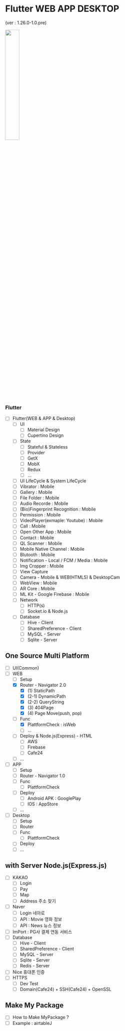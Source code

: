 # Flutter WEB APP DESKTOP
(ver : 1.26.0-1.0.pre)  

<img src="https://encrypted-tbn0.gstatic.com/images?q=tbn:ANd9GcQj8SzOTScxCnYc0K55nikX6NsEukLKONYl6g&usqp=CAU" width="30%" />

### Flutter 
- [ ] Flutter(WEB & APP & Desktop)
  - [ ] UI
    - [ ] Material Design
    - [ ] Cupertino Design
  - [ ] State
    - [ ] Stateful & Stateless
    - [ ] Provider
    - [ ] GetX
    - [ ] MobX
    - [ ] Redux
    - [ ] ...
  - [ ] UI LifeCycle & System LifeCycle
  - [ ] Vibrator : Mobile
  - [ ] Gallery : Mobile
  - [ ] File Folder : Mobile
  - [ ] Audio Recorde : Mobile
  - [ ] (Bio)Fingerprint Recognition : Mobile
  - [ ] Permission : Mobile
  - [ ] VideoPlayer(exmaple: Youtube) : Mobile
  - [ ] Call : Mobile
  - [ ] Open Other App : Mobile
  - [ ] Contact : Mobile
  - [ ] QL Scanner : Mobile
  - [ ] Mobile Native Channel : Mobile
  - [ ] Blutooth : Mobile
  - [ ] Notification - Local / FCM / Media : Mobile
  - [ ] Img Cropper : Mobile
  - [ ] View Capture
  - [ ] Camera - Mobile & WEB(HTML5) & DesktopCam
  - [ ] WebView : Mobile
  - [ ] AR Core : Mobile
  - [ ] ML Kit - Google Firebase : Mobile
  - [ ] Network 
    - [ ] HTTP(s)
    - [ ] Socket.io & Node.js
  - [ ] Database
    - [ ] Hive - Client
    - [ ] SharedPreference - Client 
    - [ ] MySQL - Server
    - [ ] Sqlite - Server

## One Source Multi Platform
- [ ] UI(Common)
- [ ] WEB
  - [ ] Setup
  - [x] Router - Navigator 2.0
    - [x] (1) StaticPath
    - [x] (2-1) DynamicPath
    - [x] (2-2) QueryString
    - [x] (3) 404Page
    - [x] (4) Page Move(push, pop)
  - [ ] Func
    - [x] PlattformCheck : isWeb
    - [ ] ...
  - [ ] Deploy & Node.js(Express) - HTML
    - [ ] AWS
    - [ ] Firebase
    - [ ] Cafe24
  - [ ] ...
- [ ] APP
  - [ ] Setup
  - [ ] Router - Navigator 1.0
  - [ ] Func
    - [ ] PlattformCheck
  - [ ] Deploy
    - [ ] Android APK : GooglePlay
    - [ ] IOS : AppStore
  - [ ] ...
- [ ] Desktop
  - [ ] Setup
  - [ ] Router
  - [ ] Func
    - [ ] PlattformCheck
  - [ ] Deploy
  - [ ] ...

## with Server Node.js(Express.js)
- [ ] KAKAO
  - [ ] Login
  - [ ] Pay
  - [ ] Map
  - [ ] Address 주소 찾기
- [ ] Naver
  - [ ] Login 네아로
  - [ ] API : Movie 영화 정보
  - [ ] API : News 뉴스 정보
- [ ] ImPort : PG사 결제 연동 서비스
- [ ] Database
  - [ ] Hive - Client
  - [ ] SharedPreference - Client 
  - [ ] MySQL - Server
  - [ ] Sqlite - Server
  - [ ] Redis - Server
- [ ] Nice 휴대폰 인증
- [ ] HTTPS
  - [ ] Dev Test
  - [ ] Domain(Cafe24) + SSH(Cafe24) + OpenSSL

## Make My Package
- [ ] How to Make MyPackage ? 
- [ ] Example : airtableJ